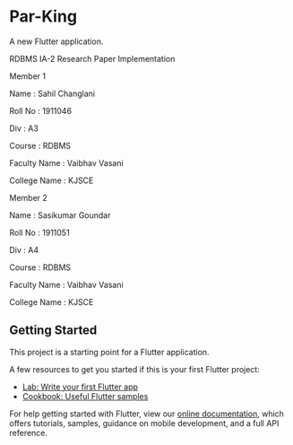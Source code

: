# Par-King


A new Flutter application.

RDBMS IA-2 Research Paper Implementation

Member 1

Name : Sahil Changlani

Roll No : 1911046

Div : A3

Course : RDBMS

Faculty Name : Vaibhav Vasani

College Name : KJSCE

Member 2

Name : Sasikumar Goundar

Roll No : 1911051

Div : A4

Course : RDBMS

Faculty Name : Vaibhav Vasani

College Name : KJSCE



## Getting Started

This project is a starting point for a Flutter application.

A few resources to get you started if this is your first Flutter project:

- [Lab: Write your first Flutter app](https://flutter.dev/docs/get-started/codelab)
- [Cookbook: Useful Flutter samples](https://flutter.dev/docs/cookbook)

For help getting started with Flutter, view our
[online documentation](https://flutter.dev/docs), which offers tutorials,
samples, guidance on mobile development, and a full API reference.
